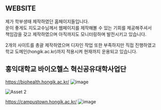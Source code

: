 WEBSITE
---
제가 학부생때 제작하였던 홈페이지들입니다.  
운이 좋게도 지도교수님께서 웹페이지를 제작해볼 수 있는 기회를 제공해주셔서  
책임감을 갖고 제작하였으며 아직까지도 모니터링하며 발전시키고 있습니다.  

2개의 사이트를 총괄 제작하였으며 디자인 작업 또한 부족하지만 직접 진행하였고  
학교 도메인(hongik.ac.kr)까지 적용시켜 현재까지 운용되고 있습니다.  

홍익대학교 바이오헬스 혁신공유대학사업단
---

https://biohealth.hongik.ac.kr/
![image](https://user-images.githubusercontent.com/75806377/216978154-48d1cba9-4857-4241-9327-68892f8cad5c.png)

![Asset 2](https://user-images.githubusercontent.com/75806377/216986352-f6948f5e-1c68-4e16-b830-732899645b09.png)

https://campustown.hongik.ac.kr/
![image](https://user-images.githubusercontent.com/75806377/216977395-af5e2bd6-3f2c-4a2b-a409-58e63c7a1635.png)
